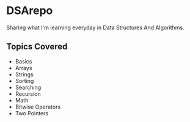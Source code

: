 # DSArepo
Sharing what I'm learning everyday in Data Structures And Algorithms.
## Topics Covered 
- Basics
- Arrays
- Strings 
- Sorting
- Searching
- Recursion
- Math
- Bitwise Operators
- Two Pointers 
